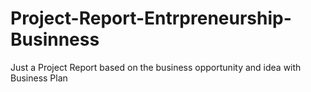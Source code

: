 # Project-Report-Entrpreneurship-Businness
Just a Project Report based on the business opportunity and idea  with  Business Plan
